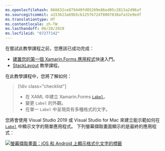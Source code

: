 ```yaml
---
ms.openlocfilehash: 666632ce879440fd05269e86ed05c2813a2d96af
ms.sourcegitcommit: a153623a69b5cb125f672df8007838afa32e9edf
ms.translationtype: HT
ms.contentlocale: zh-TW
ms.lasthandoff: 06/20/2019
ms.locfileid: "67277142"
---
```

在嘗試此教學課程之前，您應該已成功完成：

- [建置您的第一個 Xamarin.Forms 應用程式](~/get-started/first-app/index.md)快速入門。
- [StackLayout](~/get-started/tutorials/stacklayout/index.yml) 教學課程。

在此教學課程中，您將了解如何：

> [!div class="checklist"]
> - 在 XAML 中建立 Xamarin.Forms [`Label`](xref:Xamarin.Forms.Label)。
> - 變更 `Label` 的外觀。
> - 在單一 `Label` 中呈現具有多種格式的文字。

您將會使用 Visual Studio 2019 或 Visual Studio for Mac 來建立能示範如何在 [`Label`](xref:Xamarin.Forms.Label) 中顯示文字的簡單應用程式。 下列螢幕擷取畫面顯示的是最終的應用程式：

[![螢幕擷取畫面：iOS 和 Android 上顯示格式化文字的標籤](../images/label-formatted-text.png "具有格式化文字的標籤")](../images/label-formatted-text-large.png#lightbox "具有格式化文字的標籤")
